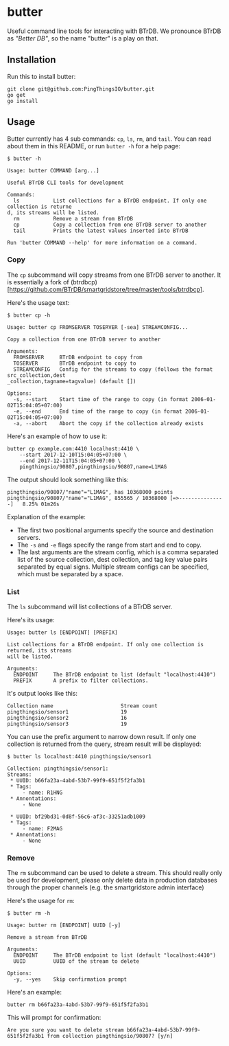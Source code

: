 # butter

Useful command line tools for interacting with BTrDB. We pronounce BTrDB as 
*"Better DB"*, so the name "butter" is a play on that.

## Installation

Run this to install butter:

```
git clone git@github.com:PingThingsIO/butter.git
go get
go install
```

## Usage

Butter currently has 4 sub commands: `cp`, `ls`, `rm`, and `tail`. You can read
about them in this README, or run `butter -h` for a help page:
```
$ butter -h

Usage: butter COMMAND [arg...]

Useful BTrDB CLI tools for development

Commands:
  ls           List collections for a BTrDB endpoint. If only one collection is returne
d, its streams will be listed.
  rm           Remove a stream from BTrDB
  cp           Copy a collection from one BTrDB server to another
  tail         Prints the latest values inserted into BTrDB

Run 'butter COMMAND --help' for more information on a command.

```


### Copy

The `cp` subcommand will copy streams from one BTrDB server to another. It is
essentially a fork of (btrdbcp)[https://github.com/BTrDB/smartgridstore/tree/master/tools/btrdbcp].

Here's the usage text:
```
$ butter cp -h

Usage: butter cp FROMSERVER TOSERVER [-sea] STREAMCONFIG...

Copy a collection from one BTrDB server to another

Arguments:
  FROMSERVER     BTrDB endpoint to copy from
  TOSERVER       BTrDB endpoint to copy to
  STREAMCONFIG   Config for the streams to copy (follows the format src_collection,dest
_collection,tagname=tagvalue) (default [])

Options:
  -s, --start    Start time of the range to copy (in format 2006-01-02T15:04:05+07:00)
  -e, --end      End time of the range to copy (in format 2006-01-02T15:04:05+07:00)
  -a, --abort    Abort the copy if the collection already exists

```

Here's an example of how to use it:
```
butter cp example.com:4410 localhost:4410 \
    --start 2017-12-10T15:04:05+07:00 \
    --end 2017-12-11T15:04:05+07:00 \
    pingthingsio/90807,pingthingsio/90807,name=L1MAG
```

The output should look something like this:

```
pingthingsio/90807/"name"="L1MAG", has 10368000 points
pingthingsio/90807/"name"="L1MAG", 855565 / 10368000 [=>---------------]   8.25% 01m26s
```

Explanation of the example:
 * The first two positional arguments specify the source and destination servers.
 * The `-s` and `-e` flags specify the range from start and end to copy. 
 * The last arguments are the stream config, which is a comma separated list
   of the source collection, dest collection, and tag key value pairs separated
   by equal signs. Multiple stream configs can be specified, which must be separated
   by a space.


### List

The `ls` subcommand will list collections of a BTrDB server.

Here's its usage:
```
Usage: butter ls [ENDPOINT] [PREFIX]

List collections for a BTrDB endpoint. If only one collection is returned, its streams
will be listed.

Arguments:
  ENDPOINT     The BTrDB endpoint to list (default "localhost:4410")
  PREFIX       A prefix to filter collections.
```

It's output looks like this:

```
Collection name                      Stream count
pingthingsio/sensor1                 19
pingthingsio/sensor2                 16
pingthingsio/sensor3                 19
```

You can use the prefix argument to narrow down result. If only one
collection is returned from the query, stream result will be displayed:

```
$ butter ls localhost:4410 pingthingsio/sensor1

Collection: pingthingsio/sensor1:
Streams:
 * UUID: b66fa23a-4abd-53b7-99f9-651f5f2fa3b1
 * Tags:
     - name: R1HNG
 * Annontations:
     - None

 * UUID: bf29bd31-0d8f-56c6-af3c-33251adb1009
 * Tags:
     - name: F2MAG
 * Annontations:
     - None
```


### Remove

The `rm` subcommand can be used to delete a stream. This should really
only be used for development, please only delete data in production
databases through the proper channels (e.g. the smartgridstore admin interface)

Here's the usage for `rm`:
```
$ butter rm -h

Usage: butter rm [ENDPOINT] UUID [-y]

Remove a stream from BTrDB

Arguments:
  ENDPOINT     The BTrDB endpoint to list (default "localhost:4410")
  UUID         UUID of the stream to delete

Options:
  -y, --yes    Skip confirmation prompt
```

Here's an example:

```
butter rm b66fa23a-4abd-53b7-99f9-651f5f2fa3b1
```

This will prompt for confirmation:

```
Are you sure you want to delete stream b66fa23a-4abd-53b7-99f9-651f5f2fa3b1 from collection pingthingsio/90807? [y/n]
```
